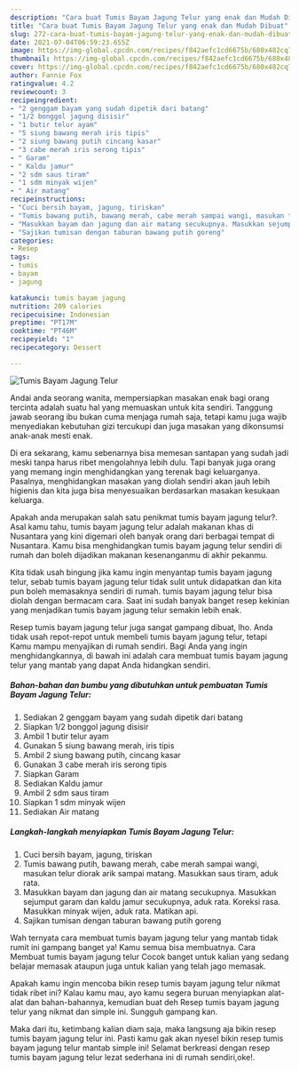 ```yaml
---
description: "Cara buat Tumis Bayam Jagung Telur yang enak dan Mudah Dibuat"
title: "Cara buat Tumis Bayam Jagung Telur yang enak dan Mudah Dibuat"
slug: 272-cara-buat-tumis-bayam-jagung-telur-yang-enak-dan-mudah-dibuat
date: 2021-07-04T06:59:23.655Z
image: https://img-global.cpcdn.com/recipes/f842aefc1cd6675b/680x482cq70/tumis-bayam-jagung-telur-foto-resep-utama.jpg
thumbnail: https://img-global.cpcdn.com/recipes/f842aefc1cd6675b/680x482cq70/tumis-bayam-jagung-telur-foto-resep-utama.jpg
cover: https://img-global.cpcdn.com/recipes/f842aefc1cd6675b/680x482cq70/tumis-bayam-jagung-telur-foto-resep-utama.jpg
author: Fannie Fox
ratingvalue: 4.2
reviewcount: 3
recipeingredient:
- "2 genggam bayam yang sudah dipetik dari batang"
- "1/2 bonggol jagung disisir"
- "1 butir telur ayam"
- "5 siung bawang merah iris tipis"
- "2 siung bawang putih cincang kasar"
- "3 cabe merah iris serong tipis"
- " Garam"
- " Kaldu jamur"
- "2 sdm saus tiram"
- "1 sdm minyak wijen"
- " Air matang"
recipeinstructions:
- "Cuci bersih bayam, jagung, tiriskan"
- "Tumis bawang putih, bawang merah, cabe merah sampai wangi, masukan telur diorak arik sampai matang. Masukkan saus tiram, aduk rata."
- "Masukkan bayam dan jagung dan air matang secukupnya. Masukkan sejumput garam dan kaldu jamur secukupnya, aduk rata. Koreksi rasa. Masukkan minyak wijen, aduk rata. Matikan api."
- "Sajikan tumisan dengan taburan bawang putih goreng"
categories:
- Resep
tags:
- tumis
- bayam
- jagung

katakunci: tumis bayam jagung 
nutrition: 209 calories
recipecuisine: Indonesian
preptime: "PT17M"
cooktime: "PT46M"
recipeyield: "1"
recipecategory: Dessert

---
```



![Tumis Bayam Jagung Telur](https://img-global.cpcdn.com/recipes/f842aefc1cd6675b/680x482cq70/tumis-bayam-jagung-telur-foto-resep-utama.jpg)

Andai anda seorang wanita, mempersiapkan masakan enak bagi orang tercinta adalah suatu hal yang memuaskan untuk kita sendiri. Tanggung jawab seorang ibu bukan cuma menjaga rumah saja, tetapi kamu juga wajib menyediakan kebutuhan gizi tercukupi dan juga masakan yang dikonsumsi anak-anak mesti enak.

Di era  sekarang, kamu sebenarnya bisa memesan santapan yang sudah jadi meski tanpa harus ribet mengolahnya lebih dulu. Tapi banyak juga orang yang memang ingin menghidangkan yang terenak bagi keluarganya. Pasalnya, menghidangkan masakan yang diolah sendiri akan jauh lebih higienis dan kita juga bisa menyesuaikan berdasarkan masakan kesukaan keluarga. 



Apakah anda merupakan salah satu penikmat tumis bayam jagung telur?. Asal kamu tahu, tumis bayam jagung telur adalah makanan khas di Nusantara yang kini digemari oleh banyak orang dari berbagai tempat di Nusantara. Kamu bisa menghidangkan tumis bayam jagung telur sendiri di rumah dan boleh dijadikan makanan kesenanganmu di akhir pekanmu.

Kita tidak usah bingung jika kamu ingin menyantap tumis bayam jagung telur, sebab tumis bayam jagung telur tidak sulit untuk didapatkan dan kita pun boleh memasaknya sendiri di rumah. tumis bayam jagung telur bisa diolah dengan bermacam cara. Saat ini sudah banyak banget resep kekinian yang menjadikan tumis bayam jagung telur semakin lebih enak.

Resep tumis bayam jagung telur juga sangat gampang dibuat, lho. Anda tidak usah repot-repot untuk membeli tumis bayam jagung telur, tetapi Kamu mampu menyajikan di rumah sendiri. Bagi Anda yang ingin menghidangkannya, di bawah ini adalah cara membuat tumis bayam jagung telur yang mantab yang dapat Anda hidangkan sendiri.

<!--inarticleads1-->

##### Bahan-bahan dan bumbu yang dibutuhkan untuk pembuatan Tumis Bayam Jagung Telur:

1. Sediakan 2 genggam bayam yang sudah dipetik dari batang
1. Siapkan 1/2 bonggol jagung disisir
1. Ambil 1 butir telur ayam
1. Gunakan 5 siung bawang merah, iris tipis
1. Ambil 2 siung bawang putih, cincang kasar
1. Gunakan 3 cabe merah iris serong tipis
1. Siapkan  Garam
1. Sediakan  Kaldu jamur
1. Ambil 2 sdm saus tiram
1. Siapkan 1 sdm minyak wijen
1. Sediakan  Air matang




<!--inarticleads2-->

##### Langkah-langkah menyiapkan Tumis Bayam Jagung Telur:

1. Cuci bersih bayam, jagung, tiriskan
1. Tumis bawang putih, bawang merah, cabe merah sampai wangi, masukan telur diorak arik sampai matang. Masukkan saus tiram, aduk rata.
1. Masukkan bayam dan jagung dan air matang secukupnya. Masukkan sejumput garam dan kaldu jamur secukupnya, aduk rata. Koreksi rasa. Masukkan minyak wijen, aduk rata. Matikan api.
1. Sajikan tumisan dengan taburan bawang putih goreng




Wah ternyata cara membuat tumis bayam jagung telur yang mantab tidak rumit ini gampang banget ya! Kamu semua bisa membuatnya. Cara Membuat tumis bayam jagung telur Cocok banget untuk kalian yang sedang belajar memasak ataupun juga untuk kalian yang telah jago memasak.

Apakah kamu ingin mencoba bikin resep tumis bayam jagung telur nikmat tidak ribet ini? Kalau kamu mau, ayo kamu segera buruan menyiapkan alat-alat dan bahan-bahannya, kemudian buat deh Resep tumis bayam jagung telur yang nikmat dan simple ini. Sungguh gampang kan. 

Maka dari itu, ketimbang kalian diam saja, maka langsung aja bikin resep tumis bayam jagung telur ini. Pasti kamu gak akan nyesel bikin resep tumis bayam jagung telur mantab simple ini! Selamat berkreasi dengan resep tumis bayam jagung telur lezat sederhana ini di rumah sendiri,oke!.

